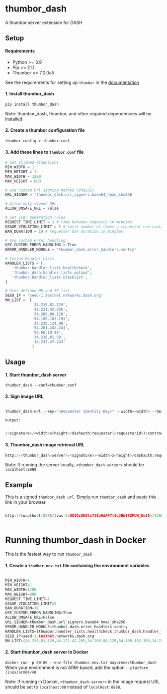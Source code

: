 # thumbor_dash
A thumbor server extension for DASH


## Setup

#### Requirements

- Python >= 3.9
- Pip >= 21.1
- Thumbor == 7.0.0a5

See the requirements for setting up `thumbor` in the [documentation](https://thumbor.readthedocs.io/en/latest/installing.html)

#### 1. Install thumbor_dash

`pip install thumbor_dash`

Note: thumbor_dash, thumbor, and other required dependencies will be installed

#### 2. Create a thumbor configuration file
  
`thumbor-config > thumbor.conf`

#### 3. Add these lines to `thumbor.conf` file

```python
# Set allowed dimensions
MIN_WIDTH = 1
MIN_HEIGHT = 1
MAX_WIDTH = 1200
MAX_HEIGHT = 800

# Use custom Url signing method (sha256)
URL_SIGNER = 'thumbor_dash.url_signers.base64_hmac_sha256'

# Allow only signed URL
ALLOW_UNSAFE_URL = False

# Set user moderation rules
REQUEST_TIME_LIMIT = 1 # time between requests in minutes
USAGE_VIOLATION_LIMIT = 5 # total number of times a requester can violate the time limit before ban
BAN_DURATION = 10 # requester ban duration in minutes

# Use custom error handling
USE_CUSTOM_ERROR_HANDLING = True
ERROR_HANDLER_MODULE = 'thumbor_dash.error_handlers.sentry'

# Custom Handler Lists
HANDLER_LISTS = [
   'thumbor.handler_lists.healthcheck',
   'thumbor_dash.handler_lists.upload',
   'thumbor.handler_lists.blacklist',
]

# User-defined MN and IP list
SEED_IP = 'seed-1.testnet.networks.dash.org'
MN_LIST =  [
            '34.219.81.129',
            '34.221.42.205',
            '34.208.88.128',
            '54.189.162.193',
            '34.220.124.90',
            '54.201.242.241',
            '54.68.10.46',
            '34.210.81.39',
            '18.237.47.243'
            ]

```

## Usage

#### 1. Start thumbor_dash server

   `thumbor_dash --conf=thumbor.conf`

#### 2. Sign image URL

   ```python

   thumbor_dash-url --key="<Requester Identity Key>" --width=<width> --height=<height> --dashauth="requester(<requesterId>):contract(<contractId>):document(<documentType>):field(<avatarUrl>):owner(<ownerId>):updatedAt(<updatedAt>)" --filters="<filters>" <imageURL>

   ```

`output:`

   ```python

   /<signature>/<width>x<height>/dashauth:requester(<requesterId>):contract(<contractId>):document(<documentType>):field(<field>):owner(<ownerId>):updatedAt(<updatedAt>)/filters:format(<format>)/<encodedImageUrl>

   ```

#### 3. Thumbor_dash image retrieval URL

   ```python
   http://<thumbor_dash-server>/<signature>/<width>x<height>/dashauth:requester(<requesterId>):contract(<contractId>):document(<documentType>):field(<field>):owner(<ownerId>):updatedAt(<updatedAt>)/filters:format(<format>)/<encodedImageUrl>
   
   ```

   Note: If running the server locally, `<thumbor_dash-server>` should be `localhost:8888`


## Example

 This is a signed `thumbor_dash url`. Simply run `thumbor_dash` and paste this link in your browser.

   ```python

   http://localhost:8888/tvus-5L0OIDxGNGtx7JIoRdAF7l4qJHW18ZFUW_Uo5I=/1200x800/dashauth:requester(26AxVi5bvYYaC94GmeTmqX21vzsSxar2a4imxSE8ULUQ):contract(D6tjxCZzZobDQztc4S1PK7EDwm4CegLARpiKZn6jQc1R):document(thumbnailField):field(avatarUrl):owner(26AxVi5bvYYaC94GmeTmqX21vzsSxar2a4imxSE8ULUQ):updatedAt(1627948894242)/filters:format(jpeg)/https%3A//github.com/thumbor/thumbor/raw/master/example.jpg


   
   ```

# Running thumbor_dash in Docker

This is the fastest way to run `thumbor_dash`

#### 1. Create a `thumbor.env.txt` file containing the environment variables

```python

MIN_WIDTH=1
MIN_HEIGHT=1
MAX_WIDTH=1200
MAX_HEIGHT=800
REQUEST_TIME_LIMIT=1 
USAGE_VIOLATION_LIMIT=5
BAN_DURATION=10
USE_CUSTOM_ERROR_HANDLING=True
ALLOW_UNSAFE_URL=False
URL_SIGNER=thumbor_dash.url_signers.base64_hmac_sha256
ERROR_HANDLER_MODULE=thumbor_dash.error_handlers.sentry
HANDLER_LISTS=[thumbor.handler_lists.healthcheck,thumbor_dash.handler_lists.upload,thumbor.handler_lists.blacklist]
SEED_IP=seed-1.testnet.networks.dash.org
MN_LIST=[34.219.81.129,34.221.42.205,34.208.88.128,54.189.162.193,34.220.124.90,54.201.242.241,54.68.10.46,34.210.81.39,18.237.47.243]

```

#### 2. Start thumbor_dash server in Docker

   `docker run -p 80:80 --env-file thumbor.env.txt mayoreee/thumbor_dash`
When your environment is not ARM-based, add the option `--platform linux/arm64/v8`

Note: If running in Docker, `<thumbor_dash-server>` in the image request URL should be set to `localhost:80` instead of `localhost:8888`.
   



